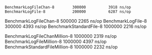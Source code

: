 ```
BenchmarkLogFileChan-8   	  300000	      3918 ns/op
BenchmarkLogFile-8       	  200000	      6287 ns/op
```

BenchmarkLogFileChan-8           	  500000	      2265 ns/op
BenchmarkLogFile-8               	  300000	      4393 ns/op
BenchmarkStandardFile-8          	 1000000	      2216 ns/op

BenchmarkLogFileChanMillion-8    	 1000000	      2319 ns/op
BenchmarkLogFileMillion-8        	 1000000	      4397 ns/op
BenchmarkStandardFileMillion-8   	 1000000	      2232 ns/op

